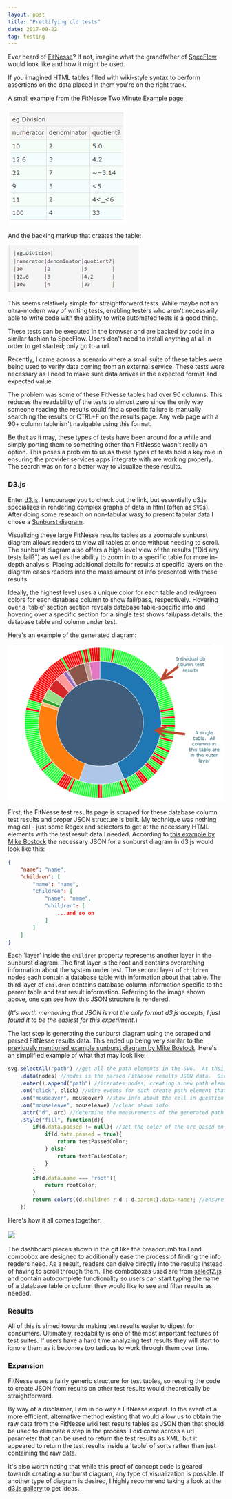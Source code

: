```yaml
---
layout: post
title: "Prettifying old tests"
date: 2017-09-22
tag: testing
---
```


Ever heard of [FitNesse](http://fitnesse.org/)?  If not, imagine what the grandfather of [SpecFlow](http://specflow.org/) would look like and how it might be used.  

If you imagined HTML tables filled with wiki-style syntax to perform assertions on the data placed in them you're on the right track.

A small example from the [FitNesse Two Minute Example page](http://www.fitnesse.org/FitNesse.UserGuide.TwoMinuteExample):

![fitnesse-example](\assets\images\posts\enhancing-old-tests\fitnesse-example.png)

And the backing markup that creates the table:

![fitnesse-wiki-markup](\assets\images\posts\enhancing-old-tests\wikimarkup.png)

This seems relatively simple for straightforward tests.  While maybe not an ultra-modern way of writing tests, enabling testers who aren't necessarily able to write code with the ability to write automated tests is a good thing.  

These tests can be executed in the browser and are backed by code in a similar fashion to SpecFlow.  Users don't need to install anything at all in order to get started; only go to a url.

Recently, I came across a scenario where a small suite of these tables were being used to verify data coming from an external service.  These tests were necessary as I need to make sure data arrives in the expected format and expected value.  

The problem was some of these FitNesse tables had over 90 columns.  This reduces the readability of the tests to almost zero since the only way someone reading the results could find a specific failure is manually searching the results or CTRL+F on the results page.  Any web page with a 90+ column table isn't navigable using this format.   

Be that as it may, these types of tests have been around for a while and simply porting them to something other than FitNesse wasn't really an option.  This poses a problem to us as these types of tests hold a key role in ensuring the provider services apps integrate with are working properly.  The search was on for a better way to visualize these results.

### D3.js

Enter [d3.js](https://d3js.org).  I encourage you to check out the link, but essentially d3.js specializes in rendering complex graphs of data in html (often as `SVG`s).  After doing some research on non-tabular wasy to present tabular data I chose a [Sunburst diagram](https://datavizcatalogue.com/methods/sunburst_diagram.html).

Visualizing these large FitNesse results tables as a zoomable sunburst diagram allows readers to view all tables at once without needing to scroll.  The sunburst diagram also offers a high-level view of the results ("Did any tests fail?") as well as the ability to zoom in to a specific table for more in-depth analysis.  Placing additional details for results at specific layers on the diagram eases readers into the mass amount of info presented with these results.

Ideally, the highest level uses a unique color for each table and red/green colors for each database column to show fail/pass, respectively.  Hovering over a 'table' section section reveals database table-specific info and hovering over a specific section for a single test shows fail/pass details, the database table and column under test.

Here's an example of the generated diagram:

![sunburst](/assets/images/posts/enhancing-old-tests/sunburst.png)

First, the FitNesse test results page is scraped for these database column test results and proper JSON structure is built.  My technique was nothing magical - just some Regex and selectors to get at the necessary HTML elements with the test result data I needed.  According to [this example by Mike Bostock](https://bl.ocks.org/mbostock/4348373) the necessary JSON for a sunburst diagram in d3.js would look like this:

```json
{
    "name": "name",
    "children": [
        "name": "name",
        "children": [
            "name": "name",
            "children": [
                ...and so on
            ]
        ]
    ]
}
```

Each 'layer' inside the `children` property represents another layer in the sunburst diagram.  The first layer is the root and contains overarching information about the system under test.  The second layer of `children` nodes each contain a database table with information about that table.  The third layer of `children` contains database column information specific to the parent table and test result information.  Referring to the image shown above, one can see how this JSON structure is rendered.

(*It's worth mentioning that JSON is not the only format d3.js accepts, I just found it to be the easiest for this experiment.*)

The last step is generating the sunburst diagram using the scraped and parsed FitNesse results data.  This ended up being very similar to the [previously mentioned example sunburst diagram by Mike Bostock](https://bl.ocks.org/mbostock/4348373).  Here's an simplified example of what that may look like:

```js
svg.selectAll("path") //get all the path elements in the SVG.  At thsi point it's empty so there will only be one.  https://github.com/d3/d3-selection
    .data(nodes) //nodes is the parsed FitNesse results JSON data.  Give the data to d3 and begin the process of generating the SVG.
    .enter().append("path") //iterates nodes, creating a new path element for each.  https://github.com/d3/d3-selection#selection_enter
    .on("click", click) //wire events for each create path element that contains a node.  Click will cause the diagram to zoom in on the clicked node
    .on("mouseover", mouseover) //show info about the cell in question
    .on("mouseleave", mouseleave) //clear shown info
    .attr("d", arc) //determine the measurements of the generated path for this node
    .style("fill", function(d){
        if(d.data.passed != null){ //set the color of the arc based on whether or not the node is a test and passed/fail or the node is another non-test piece of data like a db table
            if(d.data.passed = true){
                return testPassedColor;
            } else{
                return testFailedColor;
            }
        }
        if(d.data.name === 'root'){
            return rootColor;
        }
        return colors((d.children ? d : d.parent).data.name); //ensure unique colors are used for tables
    })
```

Here's how it all comes together: 
<br/>
<br/>
<img src="/assets/images/posts/enhancing-old-tests/example.gif" style="width:800px;"/>

The dashboard pieces shown in the gif like the breadcrumb trail and combobox are designed to additionally ease the process of finding the info readers need.  As a result, readers can delve directly into the results instead of having to scroll through them.  The comboboxes used are from [select2.js](https://github.com/select2/select2) and contain autocomplete functionality so users can start typing the name of a database table or column they would like to see and filter results as needed.

### Results

All of this is aimed towards making test results easier to digest for consumers.  Ultimately, readability is one of the most important features of test suites.  If users have a hard time analyzing test results they will start to ignore them as it becomes too tedious to work through them over time.

### Expansion

FitNesse uses a fairly generic structure for test tables, so resuing the code to create JSON from results on other test results would theoretically be straightforward.

By way of a disclaimer, I am in no way a FitNesse expert.  In the event of a more efficient, alternative method existing that would allow us to obtain the raw data from the FitNesse wiki test results tables as JSON then that should be used to eliminate a step in the process.  I did come across a url parameter that can be used to return the test results as XML, but it appeared to return the test results inside a 'table' of sorts rather than just containing the raw data.

It's also worth noting that while this proof of concept code is geared towards creating a sunburst diagram, any type of visualization is possible.  If another type of diagram is desired, I highly recommend taking a look at the [d3.js gallery](https://github.com/d3/d3/wiki/gallery) to get ideas.